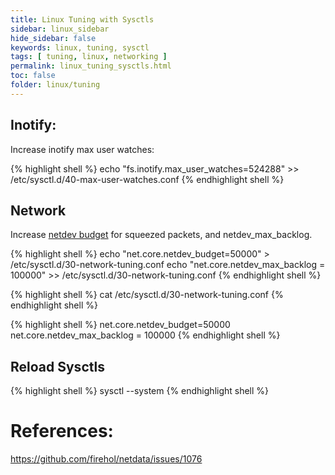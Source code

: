 ```yaml
---
title: Linux Tuning with Sysctls
sidebar: linux_sidebar
hide_sidebar: false
keywords: linux, tuning, sysctl
tags: [ tuning, linux, networking ]
permalink: linux_tuning_sysctls.html
toc: false
folder: linux/tuning
---
```


## Inotify:

Increase inotify max user watches:

{% highlight shell %}
echo "fs.inotify.max_user_watches=524288" >> /etc/sysctl.d/40-max-user-watches.conf
{% endhighlight shell %}

## Network

Increase [netdev budget](https://access.redhat.com/sites/default/files/attachments/20150325_network_performance_tuning.pdf) for squeezed packets, and netdev_max_backlog.

{% highlight shell %}
echo "net.core.netdev_budget=50000" > /etc/sysctl.d/30-network-tuning.conf
echo "net.core.netdev_max_backlog = 100000" >> /etc/sysctl.d/30-network-tuning.conf
{% endhighlight shell %}

{% highlight shell %}
cat /etc/sysctl.d/30-network-tuning.conf
{% endhighlight shell %}

{% highlight shell %}
net.core.netdev_budget=50000
net.core.netdev_max_backlog = 100000
{% endhighlight shell %}

## Reload Sysctls

{% highlight shell %}
sysctl --system
{% endhighlight shell %}

# References:
https://github.com/firehol/netdata/issues/1076
